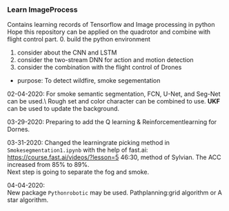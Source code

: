 ### Learn ImageProcess
Contains learning records of Tensorflow and Image processing in python
Hope this repository can be applied on the quadrotor and combine with flight control part.
0. build the python environment
1. consider about the CNN and LSTM
2. consider the two-stream DNN for action and motion detection
3. consider the combination with the flight control of Drones

* purpose: To detect wildfire, smoke segementation

02-04-2020:
For smoke semantic segmentation, FCN, U-Net, and Seg-Net can be used.\\
Rough set and color character can be combined to use. **UKF** can be used to update the background.

03-29-2020:
Preparing to add the Q learning & Reinforcementlearning for Dornes.

03-31-2020:
Changed the learningrate picking method in `Smokesegmentation1.ipynb` with the help of fast.ai: https://course.fast.ai/videos/?lesson=5 46:30, method of Sylvian. The ACC increased from 85% to 89%.  
Next step is going to separate the fog and smoke.  

04-04-2020:  
New package `Pythonrobotic` may be used. Pathplanning:grid algorithm or A star algorithm.
